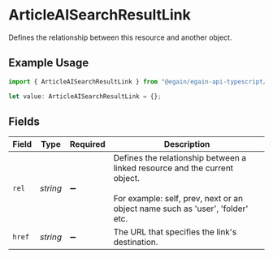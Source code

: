 # ArticleAISearchResultLink

Defines the relationship between this resource and another object.

## Example Usage

```typescript
import { ArticleAISearchResultLink } from "@egain/egain-api-typescript/models";

let value: ArticleAISearchResultLink = {};
```

## Fields

| Field                                                                                                                                                             | Type                                                                                                                                                              | Required                                                                                                                                                          | Description                                                                                                                                                       |
| ----------------------------------------------------------------------------------------------------------------------------------------------------------------- | ----------------------------------------------------------------------------------------------------------------------------------------------------------------- | ----------------------------------------------------------------------------------------------------------------------------------------------------------------- | ----------------------------------------------------------------------------------------------------------------------------------------------------------------- |
| `rel`                                                                                                                                                             | *string*                                                                                                                                                          | :heavy_minus_sign:                                                                                                                                                | Defines the relationship between a linked resource and the current object. <br><br> For example: self, prev, next or an object name such as 'user', 'folder' etc. |
| `href`                                                                                                                                                            | *string*                                                                                                                                                          | :heavy_minus_sign:                                                                                                                                                | The URL that specifies the link's destination.                                                                                                                    |